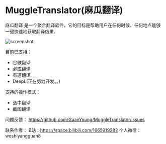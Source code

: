 # MuggleTranslator(麻瓜翻译)

麻瓜翻译 是一个聚合翻译软件，它的目标是帮助用户在任何时候、任何地点能够一键快速地获取翻译结果。  

![screenshot](https://user-images.githubusercontent.com/87522068/128890505-3f221864-bf8e-4a8a-b608-2702ed01ed58.png)  

目前已支持：  
* 谷歌翻译  
* 必应翻译  
* 有道翻译  
* DeepL(正在努力开发。。)

支持的操作模式：  
* 选中翻译  
* 截图翻译  

问题反馈： https://github.com/GuanYoung/MuggleTranslator/issues

联系作者：
B站：https://space.bilibili.com/1665919282
个人微信：woshiyangguan8
